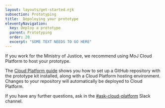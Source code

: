```yaml
---
layout: layouts/get-started.njk
subsection: Prototyping
title:  Depoloying your prototype
eleventyNavigation:
  key: Deploy a prototype
  parent: Prototyping
  order: 20
  excerpt: "SOME TEXT NEEDS TO GO HERE"
---
```


If you work for the Ministry of Justice, we recommend using MoJ Cloud Platform to host your prototype.

The [Cloud Platform guide](https://user-guide.cloud-platform.service.justice.gov.uk/documentation/getting-started/prototype-kit.html) shows you how to set up a GitHub repository with the prototype kit installed, along with a Cloud Platform hosting environment. Changes to your repository will automatically be deployed to Cloud Platform.

If you have any further questions, ask in the [#ask-cloud-platform](https://mojdt.slack.com/messages/ask-cloud-platform) Slack channel.
